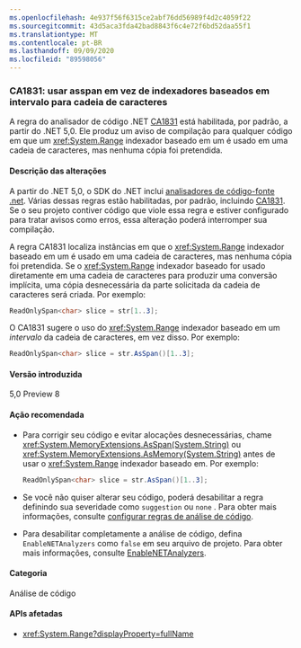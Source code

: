 ```yaml
---
ms.openlocfilehash: 4e937f56f6315ce2abf76dd56989f4d2c4059f22
ms.sourcegitcommit: 43d5aca3fda42bad8843f6c4e72f6bd52daa55f1
ms.translationtype: MT
ms.contentlocale: pt-BR
ms.lasthandoff: 09/09/2020
ms.locfileid: "89598056"
---
```

### <a name="ca1831-use-asspan-instead-of-range-based-indexers-for-string"></a>CA1831: usar asspan em vez de indexadores baseados em intervalo para cadeia de caracteres

A regra do analisador de código .NET [CA1831](/visualstudio/code-quality/ca1831) está habilitada, por padrão, a partir do .NET 5,0. Ele produz um aviso de compilação para qualquer código em que um <xref:System.Range> indexador baseado em um é usado em uma cadeia de caracteres, mas nenhuma cópia foi pretendida.

#### <a name="change-description"></a>Descrição das alterações

A partir do .NET 5,0, o SDK do .NET inclui [analisadores de código-fonte .net](../../../../docs/fundamentals/productivity/code-analysis.md). Várias dessas regras estão habilitadas, por padrão, incluindo [CA1831](/visualstudio/code-quality/ca1831). Se o seu projeto contiver código que viole essa regra e estiver configurado para tratar avisos como erros, essa alteração poderá interromper sua compilação.

A regra CA1831 localiza instâncias em que o <xref:System.Range> indexador baseado em um é usado em uma cadeia de caracteres, mas nenhuma cópia foi pretendida. Se o <xref:System.Range> indexador baseado for usado diretamente em uma cadeia de caracteres para produzir uma conversão implícita, uma cópia desnecessária da parte solicitada da cadeia de caracteres será criada. Por exemplo:

```csharp
ReadOnlySpan<char> slice = str[1..3];
```

O CA1831 sugere o uso do <xref:System.Range> indexador baseado em um *intervalo* da cadeia de caracteres, em vez disso. Por exemplo:

```csharp
ReadOnlySpan<char> slice = str.AsSpan()[1..3];
```

#### <a name="version-introduced"></a>Versão introduzida

5,0 Preview 8

#### <a name="recommended-action"></a>Ação recomendada

- Para corrigir seu código e evitar alocações desnecessárias, chame <xref:System.MemoryExtensions.AsSpan(System.String)> ou <xref:System.MemoryExtensions.AsMemory(System.String)> antes de usar o <xref:System.Range> indexador baseado em. Por exemplo:

  ```csharp
  ReadOnlySpan<char> slice = str.AsSpan()[1..3];
  ```

- Se você não quiser alterar seu código, poderá desabilitar a regra definindo sua severidade como `suggestion` ou `none` . Para obter mais informações, consulte [configurar regras de análise de código](../../../../docs/fundamentals/productivity/configure-code-analysis-rules.md).

- Para desabilitar completamente a análise de código, defina `EnableNETAnalyzers` como `false` em seu arquivo de projeto. Para obter mais informações, consulte [EnableNETAnalyzers](../../../../docs/core/project-sdk/msbuild-props.md#enablenetanalyzers).

#### <a name="category"></a>Categoria

Análise de código

#### <a name="affected-apis"></a>APIs afetadas

- <xref:System.Range?displayProperty=fullName>

<!--

#### Affected APIs

- `T:System.Range`

-->
